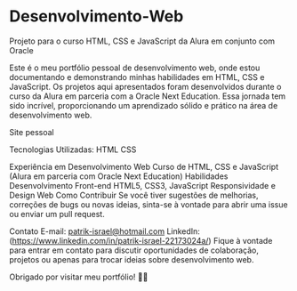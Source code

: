 # Desenvolvimento-Web
Projeto para o curso HTML, CSS e JavaScript da Alura em conjunto com Oracle

Este é o meu portfólio pessoal de desenvolvimento web, onde estou documentando e demonstrando minhas habilidades em HTML, CSS e JavaScript. Os projetos aqui apresentados foram desenvolvidos durante o curso da Alura em parceria com a Oracle Next Education. Essa jornada tem sido incrível, proporcionando um aprendizado sólido e prático na área de desenvolvimento web.

Site pessoal 

Tecnologias Utilizadas:
HTML
CSS

Experiência em Desenvolvimento Web
Curso de HTML, CSS e JavaScript (Alura em parceria com Oracle Next Education)
Habilidades
Desenvolvimento Front-end
HTML5, CSS3, JavaScript
Responsividade e Design Web
Como Contribuir
Se você tiver sugestões de melhorias, correções de bugs ou novas ideias, sinta-se à vontade para abrir uma issue ou enviar um pull request.

Contato
E-mail: patrik-israel@hotmail.com
LinkedIn: (https://www.linkedin.com/in/patrik-israel-22173024a/)
Fique à vontade para entrar em contato para discutir oportunidades de colaboração, projetos ou apenas para trocar ideias sobre desenvolvimento web.

Obrigado por visitar meu portfólio! 🚀✨
